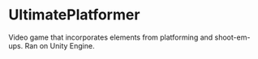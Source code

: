 # UltimatePlatformer
 Video game that incorporates elements from platforming and shoot-em-ups. Ran on Unity Engine.
